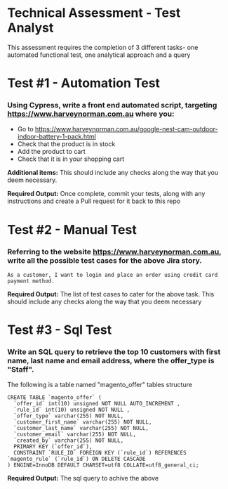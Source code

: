 # Technical Assessment - Test Analyst

This assessment requires the completion of 3 different tasks- one automated functional test, one analytical approach and a query

# Test #1 - Automation Test
### Using Cypress, write a front end automated script, targeting https://www.harveynorman.com.au where you:

  - Go to https://www.harveynorman.com.au/google-nest-cam-outdoor-indoor-battery-1-pack.html
  - Check that the product is in stock
  - Add the product to cart
  - Check that it is in your shopping cart

**Additional items:**
This should include any checks along the way that you deem necessary.

**Required Output:**
Once complete, commit your tests, along with any instructions and create a Pull request for it back to this repo

# Test #2 - Manual Test
### Referring to the website https://www.harveynorman.com.au, write all the possible test cases for the above Jira story.

    As a customer, I want to login and place an order using credit card payment method.
  
**Required Output:**
The list of test cases to cater for the above task. This should include any checks along the way that you deem necessary

# Test #3 - Sql Test
### Write an SQL query to retrieve the top 10 customers with first name, last name and email address, where the offer_type is "Staff".

The following is a table named "magento_offer" tables structure

    CREATE TABLE `magento_offer` (
      `offer_id` int(10) unsigned NOT NULL AUTO_INCREMENT ,
      `rule_id` int(10) unsigned NOT NULL ,
      `offer_type` varchar(255) NOT NULL,
      `customer_first_name` varchar(255) NOT NULL,
      `customer_last_name` varchar(255) NOT NULL,
      `customer_email` varchar(255) NOT NULL,
      `created_by` varchar(255) NOT NULL,
      PRIMARY KEY (`offer_id`),
      CONSTRAINT `RULE_ID` FOREIGN KEY (`rule_id`) REFERENCES `magento_rule` (`rule_id`) ON DELETE CASCADE
    ) ENGINE=InnoDB DEFAULT CHARSET=utf8 COLLATE=utf8_general_ci;


**Required Output:**
The sql query to achive the above
